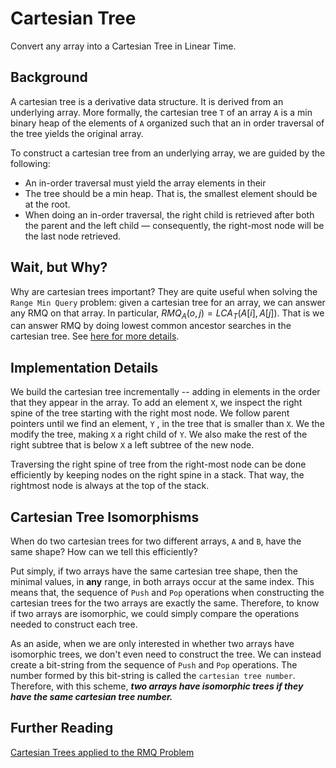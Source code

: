 # Cartesian Tree

Convert any array into a Cartesian Tree in Linear Time.

## Background

A cartesian tree is a derivative data structure. It is derived from an underlying array.
More formally, the cartesian tree `T` of an array `A` is a min binary heap of the elements of `A`
organized such that an in order traversal of the tree yields the original array.

To construct a cartesian tree from an underlying array, we are guided by the following:

* An in-order traversal must yield the array elements in their
* The tree should be a min heap. That is, the smallest element should be at the root.
* When doing an in-order traversal, the right child is retrieved after both the parent and the left child —
consequently, the right-most node will be the last node retrieved.

## Wait, but Why?

Why are cartesian trees important? They are quite useful when solving the `Range Min Query` problem: given a cartesian tree for an array, we can answer any RMQ on that array. In particular, $RMQ_A(o, j) = LCA_T(A[i], A[j])$. That is we can answer RMQ by doing lowest common ancestor searches in the cartesian tree. See [here for more details](http://courses.csail.mit.edu/6.851/fall17/scribe/lec15.pdf).

## Implementation Details

We build the cartesian tree incrementally -- adding in elements in the order that they appear in the array. To add an element `X`, we inspect the right spine of the tree starting with the right most node. We follow parent pointers until we find an element, `Y` , in the tree that is smaller than `X`.  We the modify the tree, making  `X` a right child of `Y`. We also make the rest of the right subtree that is below `X`  a left subtree of the new node.

Traversing the right spine of tree from the right-most node can be done efficiently by keeping nodes on the right spine in a stack. That way, the rightmost node is always at the top of the stack.

## Cartesian Tree Isomorphisms

When do two cartesian trees for two different arrays, `A` and `B`,  have the same shape? How can we tell this efficiently?

Put simply, if two arrays have the same cartesian tree shape, then the minimal values, in **any** range, in both arrays occur at the same index. This means that, the sequence of `Push` and `Pop` operations when constructing the cartesian trees for the two arrays are exactly the same. Therefore, to know if two arrays are isomorphic, we could simply compare the operations needed to construct each tree.

As an aside, when we are only interested in whether two arrays have isomorphic trees, we don't even need to construct the tree. We can instead create a bit-string from the sequence of `Push` and `Pop` operations. The number formed by this bit-string is called the `cartesian tree number`. Therefore, with this scheme, ***two arrays have isomorphic trees if they have the same cartesian tree number.***

## Further Reading

[Cartesian Trees applied to the RMQ Problem](https://github.com/jlikhuva/blog/blob/main/posts/mathematical-sciences/rmq.md#cartesian-trees--the-lca-rmq-equivalence)